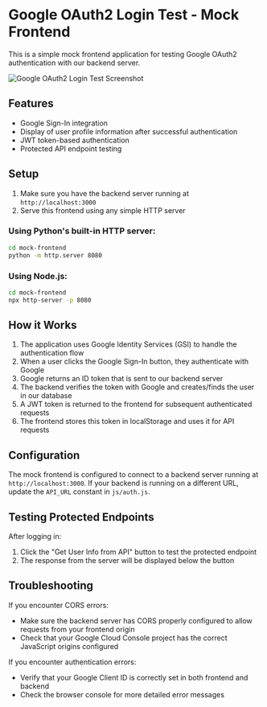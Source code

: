 # Google OAuth2 Login Test - Mock Frontend

This is a simple mock frontend application for testing Google OAuth2 authentication with our backend server.

![Google OAuth2 Login Test Screenshot](screenshot.png)

## Features

- Google Sign-In integration
- Display of user profile information after successful authentication
- JWT token-based authentication
- Protected API endpoint testing

## Setup

1. Make sure you have the backend server running at `http://localhost:3000`
2. Serve this frontend using any simple HTTP server

### Using Python's built-in HTTP server:

```bash
cd mock-frontend
python -m http.server 8080
```

### Using Node.js:

```bash
cd mock-frontend
npx http-server -p 8080
```

## How it Works

1. The application uses Google Identity Services (GSI) to handle the authentication flow
2. When a user clicks the Google Sign-In button, they authenticate with Google
3. Google returns an ID token that is sent to our backend server
4. The backend verifies the token with Google and creates/finds the user in our database
5. A JWT token is returned to the frontend for subsequent authenticated requests
6. The frontend stores this token in localStorage and uses it for API requests

## Configuration

The mock frontend is configured to connect to a backend server running at `http://localhost:3000`. If your backend is running on a different URL, update the `API_URL` constant in `js/auth.js`.

## Testing Protected Endpoints

After logging in:
1. Click the "Get User Info from API" button to test the protected endpoint
2. The response from the server will be displayed below the button

## Troubleshooting

If you encounter CORS errors:
- Make sure the backend server has CORS properly configured to allow requests from your frontend origin
- Check that your Google Cloud Console project has the correct JavaScript origins configured

If you encounter authentication errors:
- Verify that your Google Client ID is correctly set in both frontend and backend
- Check the browser console for more detailed error messages 